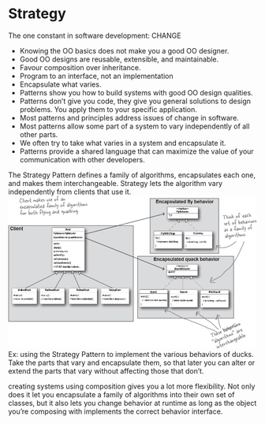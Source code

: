 # Strategy

The one constant in software development: CHANGE

* Knowing the OO basics does not make you a good OO designer.
* Good OO designs are reusable, extensible, and maintainable.
* Favour composition over inheritance.
* Program to an interface, not an implementation
* Encapsulate what varies. 
* Patterns show you how to build systems with good OO design qualities.
* Patterns don’t give you code, they give you general solutions to design problems. You apply them to your specific application.
* Most patterns and principles address issues of change in software.
* Most patterns allow some part of a system to vary independently of all other parts.
* We often try to take what varies in a system and encapsulate it.
* Patterns provide a shared language that can maximize the value of your communication with other developers.

The Strategy Pattern defines a family of algorithms, encapsulates each one, and makes them interchangeable. Strategy lets the algorithm vary independently from clients that use it. ![alt text](image.png) Ex: using the Strategy Pattern to implement the various behaviors of ducks. Take the parts that vary and encapsulate them, so that later you can alter or extend the parts that vary without affecting those that don’t.

creating systems using composition gives you a lot more flexibility. Not only does it let you encapsulate a family of algorithms into their own set of classes, but it also lets you change behavior at runtime as long as the object you’re composing with implements the correct behavior interface. 